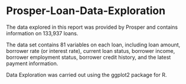 # Prosper-Loan-Data-Exploration
The data explored in this report was provided by Prosper and contains information on 133,937 loans.

The data set contains 81 variables on each loan, including loan amount, borrower rate (or interest rate), current loan status, borrower income, borrower employment status, borrower credit history, and the latest payment information.

Data Exploration was carried out using the ggplot2 package for R.
